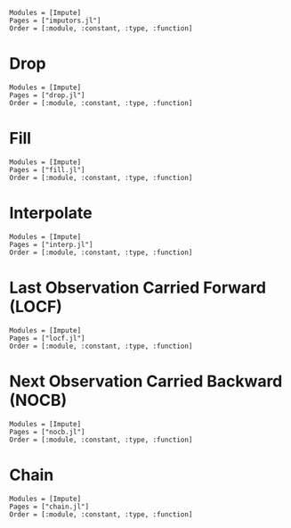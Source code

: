 ```@autodocs
Modules = [Impute]
Pages = ["imputors.jl"]
Order = [:module, :constant, :type, :function]
```

# Drop
```@autodocs
Modules = [Impute]
Pages = ["drop.jl"]
Order = [:module, :constant, :type, :function]
```
# Fill
```@autodocs
Modules = [Impute]
Pages = ["fill.jl"]
Order = [:module, :constant, :type, :function]
```
# Interpolate
```@autodocs
Modules = [Impute]
Pages = ["interp.jl"]
Order = [:module, :constant, :type, :function]
```
# Last Observation Carried Forward (LOCF)
```@autodocs
Modules = [Impute]
Pages = ["locf.jl"]
Order = [:module, :constant, :type, :function]
```

# Next Observation Carried Backward (NOCB)
```@autodocs
Modules = [Impute]
Pages = ["nocb.jl"]
Order = [:module, :constant, :type, :function]
```

# Chain
```@autodocs
Modules = [Impute]
Pages = ["chain.jl"]
Order = [:module, :constant, :type, :function]
```

